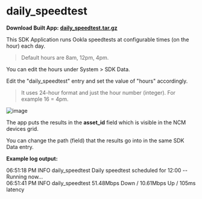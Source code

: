 daily_speedtest  
===============
**Download Built App:** [**daily_speedtest.tar.gz**](https://github.com/cradlepoint/sdk-samples/releases/download/built_apps/daily_speedtest.tar.gz)

This SDK Application runs Ookla speedtests at configurable times (on the hour) each day.  

> Default hours are 8am, 12pm, 4pm.

You can edit the hours under System > SDK Data.  

Edit the "daily_speedtest" entry and set the value of "hours" accordingly.  

> It uses 24-hour format and just the hour number (integer).  For example 16 = 4pm.  

![image](https://github.com/cradlepoint/sdk-samples/assets/7169690/55ce0a0a-6a0e-4e1a-bd39-f91dbc27a34a)


The app puts the results in the **asset_id** field which is visible in the NCM devices grid.  

You can change the path (field) that the results go into in the same SDK Data entry.  


**Example log output:**

06:51:18 PM INFO daily_speedtest Daily speedtest scheduled for 12:00 -- Running now...  
06:51:41 PM INFO daily_speedtest 51.48Mbps Down / 10.61Mbps Up / 105ms latency
